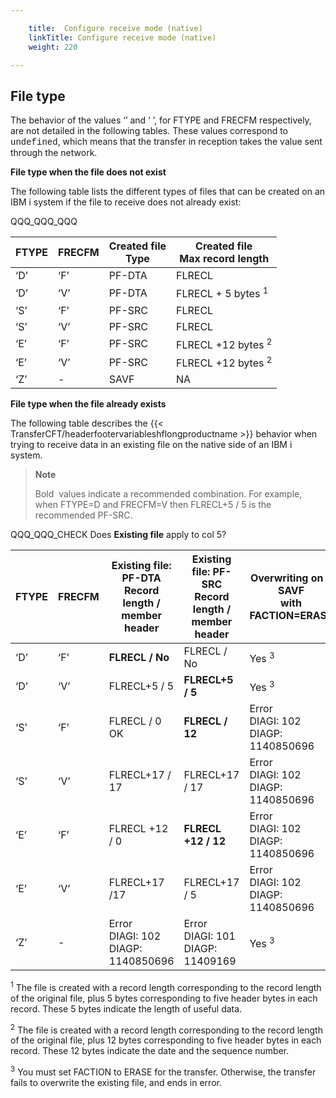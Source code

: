 ```yaml
---

    title:  Configure receive mode (native)
    linkTitle: Configure receive mode (native)
    weight: 220

---
```

## File type

The behavior of the values ‘’ and ‘ ’, for FTYPE and FRECFM respectively, are not detailed in the following tables. These values correspond to <span style="font-family: 'Courier New';">undefined</span>, which means that the transfer in reception takes the value sent through the network. 

****File type when the file does not exist****

The following table lists the different types of files that can be created on an IBM i system if the file to receive does not already exist:

QQQ\_QQQ\_QQQ


| FTYPE  | FRECFM  | Created file<br /> Type  | Created file<br /> Max record length  |
| --- | --- | --- | --- |
| ‘D’ | ‘F’ | PF-DTA  | FLRECL |
| ‘D’  | ‘V’ | PF-DTA | FLRECL + 5 bytes <sup>1</sup> |
| ‘S’ | ‘F’ | PF-SRC | FLRECL |
| ‘S’  | ‘V’ | PF-SRC | FLRECL |
| ‘E’ | ‘F’ | PF-SRC | FLRECL +12 bytes <sup>2</sup> |
| ‘E’  | ‘V’ | PF-SRC | FLRECL +12 bytes <sup>2</sup> |
| ‘Z’ | - | SAVF | NA |


****File type when the file already exists****

The following table describes the {{< TransferCFT/headerfootervariableshflongproductname  >}} behavior when trying to receive data in an existing file on the native side of an IBM i system.

> **Note**
>
> Bold  values indicate a recommended combination. For example, when FTYPE=D and FRECFM=V then FLRECL+5 / 5 is the recommended PF-SRC.

QQQ\_QQQ\_CHECK Does **Existing file** apply to col 5?


| FTYPE  | FRECFM  | Existing file: PF-DTA<br/> Record length / member header | Existing file: PF-SRC<br/> Record length / member header | Overwriting on a SAVF<br/> with FACTION=ERASE |
| --- | --- | --- | --- | --- |
| ‘D’ | ‘F’ | **FLRECL / No** | FLRECL / No | Yes <sup>3</sup> |
| ‘D’  | ‘V’ | FLRECL+5 / 5 | **FLRECL+5 / 5** | Yes <sup>3</sup> |
| ‘S’ | ‘F’ | FLRECL / 0 OK | **FLRECL / 12** | Error<br/> DIAGI: 102<br/> DIAGP: 1140850696 |
| ‘S’  | ‘V’ | FLRECL+17 / 17 | FLRECL+17 / 17 | Error<br/> DIAGI: 102<br/> DIAGP: 1140850696 |
| ‘E’ | ‘F’ | FLRECL +12 / 0 | **FLRECL +12 / 12** | Error<br/> DIAGI: 102<br/> DIAGP: 1140850696 |
| ‘E’  | ‘V’ | FLRECL+17 /17<br/>  | FLRECL+17 / 5 | Error<br/> DIAGI: 102<br/> DIAGP: 1140850696 |
| ‘Z’ | - | Error<br/> DIAGI: 102<br/> DIAGP: 1140850696 | Error<br/> DIAGI: 101<br/> DIAGP: 11409169 | Yes <sup>3</sup> |


<sup>1</sup> The file is created with a record length corresponding to the record length of the original file, plus 5 bytes corresponding to five header bytes in each record. These 5 bytes indicate the length of useful data.

<sup>2</sup> The file is created with a record length corresponding to the record length of the original file, plus 12 bytes corresponding to five header bytes in each record. These 12 bytes indicate the date and the sequence number.

<sup>3</sup> You must set FACTION to ERASE for the transfer. Otherwise, the transfer fails to overwrite the existing file, and ends in error.
